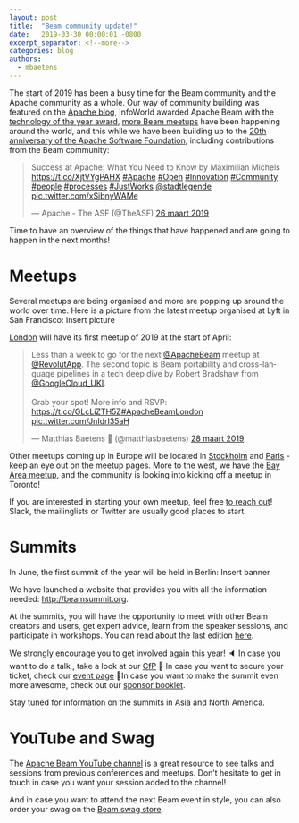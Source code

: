 ```yaml
---
layout: post
title:  "Beam community update!"
date:   2019-03-30 00:00:01 -0800
excerpt_separator: <!--more-->
categories: blog
authors:
  - mbaetens
---
```

<!--
Licensed under the Apache License, Version 2.0 (the "License");
you may not use this file except in compliance with the License.
You may obtain a copy of the License at

http://www.apache.org/licenses/LICENSE-2.0

Unless required by applicable law or agreed to in writing, software
distributed under the License is distributed on an "AS IS" BASIS,
WITHOUT WARRANTIES OR CONDITIONS OF ANY KIND, either express or implied.
See the License for the specific language governing permissions and
limitations under the License.
-->

The start of 2019 has been a busy time for the Beam community and the Apache community as a whole. <!--more--> Our way of community building was featured on the [Apache blog](https://blogs.apache.org/comdev/date/20190222), InfoWorld awarded Apache Beam with the [technology of the year award](https://www.infoworld.com/article/3336072/infoworlds-2019-technology-of-the-year-award-winners.html), [more Beam meetups](https://www.meetup.com/San-Francisco-Apache-Beam/events/257482350) have been happening around the world, and this while we have been building up to the [20th anniversary of the Apache Software Foundation](https://opensource.googleblog.com/2019/03/celebrating-20-years-of-apache.html), including contributions from the Beam community:

<blockquote class="twitter-tweet" data-lang="nl"><p lang="en" dir="ltr">Success at Apache: What You Need to Know by Maximilian Michels <a href="https://t.co/XjtVYgPAHX">https://t.co/XjtVYgPAHX</a> <a href="https://twitter.com/hashtag/Apache?src=hash&amp;ref_src=twsrc%5Etfw">#Apache</a> <a href="https://twitter.com/hashtag/Open?src=hash&amp;ref_src=twsrc%5Etfw">#Open</a> <a href="https://twitter.com/hashtag/Innovation?src=hash&amp;ref_src=twsrc%5Etfw">#Innovation</a> <a href="https://twitter.com/hashtag/Community?src=hash&amp;ref_src=twsrc%5Etfw">#Community</a> <a href="https://twitter.com/hashtag/people?src=hash&amp;ref_src=twsrc%5Etfw">#people</a> <a href="https://twitter.com/hashtag/processes?src=hash&amp;ref_src=twsrc%5Etfw">#processes</a> <a href="https://twitter.com/hashtag/JustWorks?src=hash&amp;ref_src=twsrc%5Etfw">#JustWorks</a> <a href="https://twitter.com/stadtlegende?ref_src=twsrc%5Etfw">@stadtlegende</a> <a href="https://t.co/xSibnyWAMe">pic.twitter.com/xSibnyWAMe</a></p>&mdash; Apache - The ASF (@TheASF) <a href="https://twitter.com/TheASF/status/1110364656143601664?ref_src=twsrc%5Etfw">26 maart 2019</a></blockquote>
<script async src="https://platform.twitter.com/widgets.js" charset="utf-8"></script>


Time to have an overview of the things that have happened and are going to happen in the next months!

# Meetups

Several meetups are being organised and more are popping up around the world over time. Here is a picture from the latest meetup organised at Lyft in San Francisco:
Insert picture

[London](https://www.meetup.com/London-Apache-Beam-Meetup/events/259496271) will have its first meetup of 2019 at the start of April:
<blockquote class="twitter-tweet" data-lang="nl"><p lang="en" dir="ltr">Less than a week to go for the next <a href="https://twitter.com/ApacheBeam?ref_src=twsrc%5Etfw">@ApacheBeam</a> meetup at <a href="https://twitter.com/RevolutApp?ref_src=twsrc%5Etfw">@RevolutApp</a>. The second topic is Beam portability and cross-language pipelines in a tech deep dive by Robert Bradshaw from <a href="https://twitter.com/GoogleCloud_UKI?ref_src=twsrc%5Etfw">@GoogleCloud_UKI</a>.<br><br>Grab your spot! More info and RSVP: <a href="https://t.co/GLcLiZTH5Z">https://t.co/GLcLiZTH5Z</a><a href="https://twitter.com/hashtag/ApacheBeamLondon?src=hash&amp;ref_src=twsrc%5Etfw">#ApacheBeamLondon</a> <a href="https://t.co/JnIdrI35aH">pic.twitter.com/JnIdrI35aH</a></p>&mdash; Matthias Baetens 🌆 (@matthiasbaetens) <a href="https://twitter.com/matthiasbaetens/status/1111109433344577536?ref_src=twsrc%5Etfw">28 maart 2019</a></blockquote>
<script async src="https://platform.twitter.com/widgets.js" charset="utf-8"></script>

Other meetups coming up in Europe will be located in [Stockholm](https://www.meetup.com/Apache-Beam-Stockholm) and [Paris](https://www.meetup.com/Paris-Apache-Beam-Meetup) - keep an eye out on the meetup pages. More to the west, we have the [Bay Area meetup](https://www.meetup.com/San-Francisco-Apache-Beam), and the community is looking into kicking off a meetup in Toronto! 

If you are interested in starting your own meetup, feel free [to reach out](https://beam.apache.org/community/contact-us)! Slack, the mailinglists or Twitter are usually good places to start. 

# Summits

In June, the first summit of the year will be held in Berlin:
Insert banner

We have launched a website that provides you with all the information needed: http://beamsummit.org.

At the summits, you will have the opportunity to meet with other Beam creators and users, get expert advice, learn from the speaker sessions, and participate in workshops.
You can read about the last edition [here](https://beam.apache.org/blog/2018/10/31/beam-summit-aftermath.html). 

We strongly encourage you to get involved again this year!
:speaker: In case you want to do a talk , take a look at our [CfP](https://sessionize.com/beam-summit-europe-2019)
:ticket: In case you want to secure your ticket, check our [event page](http://beam-summit-europe.eventbrite.com)
:money_with_wings:In case you want to make the summit even more awesome, check out our [sponsor booklet](https://drive.google.com/file/d/1R3vvOHihQbpuzF2aaSV8WYg9YHRmJwxS/view).

Stay tuned for information on the summits in Asia and North America.

# YouTube and Swag

The [Apache Beam YouTube channel](https://www.youtube.com/c/ApacheBeamYT) is a great resource to see talks and sessions from previous conferences and meetups. Don’t hesitate to get in touch in case you want your session added to the channel!

And in case you want to attend the next Beam event in style, you can also order your swag on the [Beam swag store](https://store-beam.myshopify.com).
